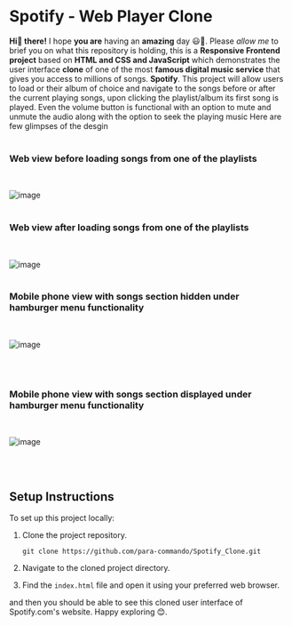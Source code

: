 # Spotify - Web Player Clone

**Hi👋 there!** I hope **you are** having an **amazing** day 😃🌻. Please *allow me* to brief you on what this repository is holding, this is a **Responsive Frontend project** based on **HTML and CSS and JavaScript** which demonstrates the user interface **clone** of one of the most **famous digital music service** that gives you access to millions of songs. **Spotify**.
This project will allow users to load or their album of choice and navigate to the songs before or after the current playing songs, upon clicking the playlist/album its first song is played. Even the volume button is functional with an option to mute and unmute the audio along with the option to seek the playing music
Here are few glimpses of the desgin
<br>
<br>

### Web view before loading songs from one of the playlists
<br>

![image](https://github.com/para-commando/Spotify_Clone/assets/123434846/8e62b133-fc0d-4726-aea3-61c63d58ca0e)
<br>
<br>

### Web view after loading songs from one of the playlists
<br>

![image](https://github.com/para-commando/Spotify_Clone/assets/123434846/e85a1533-db22-45c7-8fd4-84a6cd818412)
<br>
<br>

### Mobile phone view with songs section hidden under hamburger menu functionality
<br>

![image](https://github.com/para-commando/Spotify_Clone/assets/123434846/ef38b341-ec06-4053-84c1-6bec4dae10ba)

<br>
<br>

### Mobile phone view with songs section displayed under hamburger menu functionality
<br>

![image](https://github.com/para-commando/Spotify_Clone/assets/123434846/7917ec39-baa0-4626-878e-03d4723c1d49)

<br>
<br>

## Setup Instructions


To set up this project locally:

1. Clone the project repository.
   ```
   git clone https://github.com/para-commando/Spotify_Clone.git
   ```

2. Navigate to the cloned project directory.

3. Find the `index.html` file and open it using your preferred web browser.

and then you should be able to see this cloned user interface of Spotify.com's website. Happy exploring 😊.
